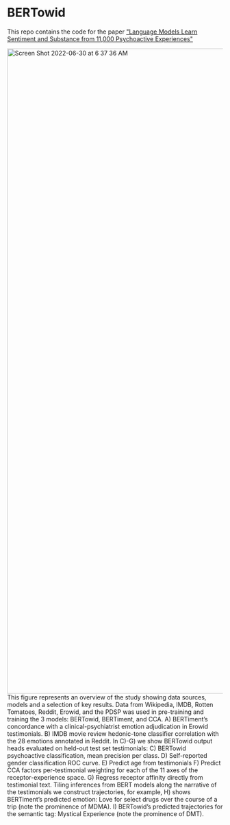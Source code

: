 # BERTowid
This repo contains the code for the paper ["Language Models Learn Sentiment and Substance from 11,000 Psychoactive Experiences"](https://www.biorxiv.org/content/10.1101/2022.06.02.494544)

<img width="1505" alt="Screen Shot 2022-06-30 at 6 37 36 AM" src="https://user-images.githubusercontent.com/2604962/176900037-cc66bbf8-af9d-4284-a76e-f51cdcefbcce.png">
This figure represents an overview of the study showing data sources, models and a selection of key results. Data from Wikipedia, IMDB, Rotten Tomatoes, Reddit, Erowid, and the PDSP  was used in pre-training and training the 3 models: BERTowid, BERTiment, and CCA. A) BERTiment’s concordance with a clinical-psychiatrist emotion adjudication in Erowid testimonials. B) IMDB movie review hedonic-tone classifier correlation with the 28 emotions annotated in Reddit.  In C)-G) we show BERTowid output heads evaluated on held-out test set testimonials: C) BERTowid psychoactive classification, mean precision per class. D) Self-reported gender classification ROC curve. E) Predict age from testimonials F) Predict CCA factors per-testimonial weighting for each of the 11 axes of the receptor-experience space. G) Regress receptor affinity directly from testimonial text.  Tiling inferences from BERT models along the narrative of the testimonials we construct trajectories, for example, H) shows BERTiment’s predicted emotion: Love for select drugs over the course of a trip (note the prominence of MDMA).  I) BERTowid’s predicted trajectories for the semantic tag: Mystical Experience (note the prominence of DMT).
